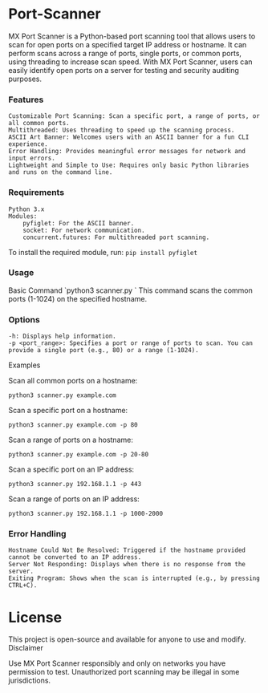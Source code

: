 # Port-Scanner
MX Port Scanner is a Python-based port scanning tool that allows users to scan for open ports on a specified target IP address or hostname. It can perform scans across a range of ports, single ports, or common ports, using threading to increase scan speed. With MX Port Scanner, users can easily identify open ports on a server for testing and security auditing purposes.

<h3>Features</h3>

    Customizable Port Scanning: Scan a specific port, a range of ports, or all common ports.
    Multithreaded: Uses threading to speed up the scanning process.
    ASCII Art Banner: Welcomes users with an ASCII banner for a fun CLI experience.
    Error Handling: Provides meaningful error messages for network and input errors.
    Lightweight and Simple to Use: Requires only basic Python libraries and runs on the command line.

<h3>Requirements</h3>

    Python 3.x
    Modules:
        pyfiglet: For the ASCII banner.
        socket: For network communication.
        concurrent.futures: For multithreaded port scanning.

To install the required module, run:
`pip install pyfiglet`

<h3> Usage</h3>
Basic Command
`python3 scanner.py <hostname>`
This command scans the common ports (1-1024) on the specified hostname.

<h3>Options</h3>

    -h: Displays help information.
    -p <port_range>: Specifies a port or range of ports to scan. You can provide a single port (e.g., 80) or a range (1-1024).

Examples

Scan all common ports on a hostname:

`python3 scanner.py example.com`

Scan a specific port on a hostname:

`python3 scanner.py example.com -p 80`

Scan a range of ports on a hostname:

`python3 scanner.py example.com -p 20-80`

Scan a specific port on an IP address:

`python3 scanner.py 192.168.1.1 -p 443`

Scan a range of ports on an IP address:

`python3 scanner.py 192.168.1.1 -p 1000-2000`

<h3>Error Handling</h3>

    Hostname Could Not Be Resolved: Triggered if the hostname provided cannot be converted to an IP address.
    Server Not Responding: Displays when there is no response from the server.
    Exiting Program: Shows when the scan is interrupted (e.g., by pressing CTRL+C).

# License

This project is open-source and available for anyone to use and modify.
Disclaimer

Use MX Port Scanner responsibly and only on networks you have permission to test. Unauthorized port scanning may be illegal in some jurisdictions.
